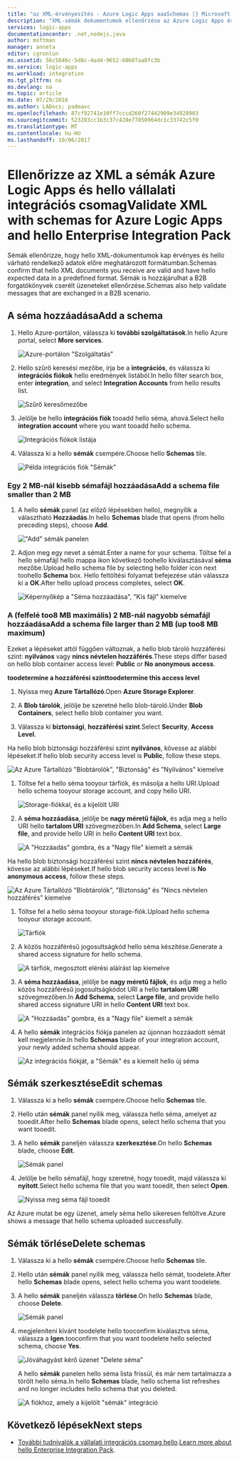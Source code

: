 ```yaml
---
title: "az XML-érvényesítés - Azure Logic Apps aaaSchemas |} Microsoft Docs"
description: "XML-sémák dokumentumok ellenőrzése az Azure Logic Apps és vállalati integrációs csomag"
services: logic-apps
documentationcenter: .net,nodejs,java
author: msftman
manager: anneta
editor: cgronlun
ms.assetid: 56c5846c-5d8c-4ad4-9652-60b07aa8fc3b
ms.service: logic-apps
ms.workload: integration
ms.tgt_pltfrm: na
ms.devlang: na
ms.topic: article
ms.date: 07/29/2016
ms.author: LADocs; padmavc
ms.openlocfilehash: 87cf92741e10ff7cccd260f27442909e34928903
ms.sourcegitcommit: 523283cc1b3c37c428e77850964dc1c33742c5f0
ms.translationtype: MT
ms.contentlocale: hu-HU
ms.lasthandoff: 10/06/2017
---
```

# <a name="validate-xml-with-schemas-for-azure-logic-apps-and-hello-enterprise-integration-pack"></a><span data-ttu-id="64c5c-103">Ellenőrizze az XML a sémák Azure Logic Apps és hello vállalati integrációs csomag</span><span class="sxs-lookup"><span data-stu-id="64c5c-103">Validate XML with schemas for Azure Logic Apps and hello Enterprise Integration Pack</span></span>

<span data-ttu-id="64c5c-104">Sémák ellenőrizze, hogy hello XML-dokumentumok kap érvényes és hello várható rendelkező adatok előre meghatározott formátumban.</span><span class="sxs-lookup"><span data-stu-id="64c5c-104">Schemas confirm that hello XML documents you receive are valid and have hello expected data in a predefined format.</span></span> <span data-ttu-id="64c5c-105">Sémák is hozzájárulhat a B2B forgatókönyvek cserélt üzeneteket ellenőrzése.</span><span class="sxs-lookup"><span data-stu-id="64c5c-105">Schemas also help validate messages that are exchanged in a B2B scenario.</span></span>

## <a name="add-a-schema"></a><span data-ttu-id="64c5c-106">A séma hozzáadása</span><span class="sxs-lookup"><span data-stu-id="64c5c-106">Add a schema</span></span>

1. <span data-ttu-id="64c5c-107">Hello Azure-portálon, válassza ki **további szolgáltatások**.</span><span class="sxs-lookup"><span data-stu-id="64c5c-107">In hello Azure portal, select **More services**.</span></span>

    ![Azure-portálon "Szolgáltatás"](media/logic-apps-enterprise-integration-schemas/overview-11.png)

2. <span data-ttu-id="64c5c-109">Hello szűrő keresési mezőbe, írja be a **integrációs**, és válassza ki **integrációs fiókok** hello eredmények listából.</span><span class="sxs-lookup"><span data-stu-id="64c5c-109">In hello filter search box, enter **integration**, and select **Integration Accounts** from hello results list.</span></span>

    ![Szűrő keresőmezőbe](media/logic-apps-enterprise-integration-schemas/overview-21.png)

3. <span data-ttu-id="64c5c-111">Jelölje be hello **integrációs fiók** tooadd hello séma, ahová.</span><span class="sxs-lookup"><span data-stu-id="64c5c-111">Select hello **integration account** where you want tooadd hello schema.</span></span>

    ![Integrációs fiókok listája](media/logic-apps-enterprise-integration-schemas/overview-31.png)

4. <span data-ttu-id="64c5c-113">Válassza ki a hello **sémák** csempére.</span><span class="sxs-lookup"><span data-stu-id="64c5c-113">Choose hello **Schemas** tile.</span></span>

    ![Példa integrációs fiók "Sémák"](media/logic-apps-enterprise-integration-schemas/schema-11.png)

### <a name="add-a-schema-file-smaller-than-2-mb"></a><span data-ttu-id="64c5c-115">Egy 2 MB-nál kisebb sémafájl hozzáadása</span><span class="sxs-lookup"><span data-stu-id="64c5c-115">Add a schema file smaller than 2 MB</span></span>

1. <span data-ttu-id="64c5c-116">A hello **sémák** panel (az előző lépésekben hello), megnyílik a választható **Hozzáadás**.</span><span class="sxs-lookup"><span data-stu-id="64c5c-116">In hello **Schemas** blade that opens (from hello preceding steps), choose **Add**.</span></span>

    !["Add" sémák panelen](media/logic-apps-enterprise-integration-schemas/schema-21.png)

2. <span data-ttu-id="64c5c-118">Adjon meg egy nevet a sémát.</span><span class="sxs-lookup"><span data-stu-id="64c5c-118">Enter a name for your schema.</span></span> <span data-ttu-id="64c5c-119">Töltse fel a hello sémafájl hello mappa ikon következő toohello kiválasztásával **séma** mezőbe.</span><span class="sxs-lookup"><span data-stu-id="64c5c-119">Upload hello schema file by selecting hello folder icon next toohello **Schema** box.</span></span> <span data-ttu-id="64c5c-120">Hello feltöltési folyamat befejezése után válassza ki a **OK**.</span><span class="sxs-lookup"><span data-stu-id="64c5c-120">After hello upload process completes, select **OK**.</span></span>

    ![Képernyőkép a "Séma hozzáadása", "Kis fájl" kiemelve](media/logic-apps-enterprise-integration-schemas/schema-31.png)

### <a name="add-a-schema-file-larger-than-2-mb-up-too8-mb-maximum"></a><span data-ttu-id="64c5c-122">A (felfelé too8 MB maximális) 2 MB-nál nagyobb sémafájl hozzáadása</span><span class="sxs-lookup"><span data-stu-id="64c5c-122">Add a schema file larger than 2 MB (up too8 MB maximum)</span></span>

<span data-ttu-id="64c5c-123">Ezeket a lépéseket attól függően változnak, a hello blob tároló hozzáférési szint: **nyilvános** vagy **nincs névtelen hozzáférés**.</span><span class="sxs-lookup"><span data-stu-id="64c5c-123">These steps differ based on hello blob container access level: **Public** or **No anonymous access**.</span></span>

<span data-ttu-id="64c5c-124">**toodetermine a hozzáférési szint**</span><span class="sxs-lookup"><span data-stu-id="64c5c-124">**toodetermine this access level**</span></span>

1.  <span data-ttu-id="64c5c-125">Nyissa meg **Azure Tártallózó**.</span><span class="sxs-lookup"><span data-stu-id="64c5c-125">Open **Azure Storage Explorer**.</span></span> 

2.  <span data-ttu-id="64c5c-126">A **Blob tárolók**, jelölje be szeretné hello blob-tároló.</span><span class="sxs-lookup"><span data-stu-id="64c5c-126">Under **Blob Containers**, select hello blob container you want.</span></span> 

3.  <span data-ttu-id="64c5c-127">Válassza ki **biztonsági**, **hozzáférési szint**.</span><span class="sxs-lookup"><span data-stu-id="64c5c-127">Select **Security**, **Access Level**.</span></span>

<span data-ttu-id="64c5c-128">Ha hello blob biztonsági hozzáférési szint **nyilvános**, kövesse az alábbi lépéseket.</span><span class="sxs-lookup"><span data-stu-id="64c5c-128">If hello blob security access level is **Public**, follow these steps.</span></span>

![Az Azure Tártallózó "Blobtárolók", "Biztonság" és "Nyilvános" kiemelve](media/logic-apps-enterprise-integration-schemas/blob-public.png)

1. <span data-ttu-id="64c5c-130">Töltse fel a hello séma tooyour tárfiók, és másolja a hello URI.</span><span class="sxs-lookup"><span data-stu-id="64c5c-130">Upload hello schema tooyour storage account, and copy hello URI.</span></span>

    ![Storage-fiókkal, és a kijelölt URI](media/logic-apps-enterprise-integration-schemas/schema-blob.png)

2. <span data-ttu-id="64c5c-132">A **séma hozzáadása**, jelölje be **nagy méretű fájlok**, és adja meg a hello URI hello **tartalom URI** szövegmezőben.</span><span class="sxs-lookup"><span data-stu-id="64c5c-132">In **Add Schema**, select **Large file**, and provide hello URI in hello **Content URI** text box.</span></span>

    ![A "Hozzáadás" gombra, és a "Nagy file" kiemelt a sémák](media/logic-apps-enterprise-integration-schemas/schema-largefile.png)

<span data-ttu-id="64c5c-134">Ha hello blob biztonsági hozzáférési szint **nincs névtelen hozzáférés**, kövesse az alábbi lépéseket.</span><span class="sxs-lookup"><span data-stu-id="64c5c-134">If hello blob security access level is **No anonymous access**, follow these steps.</span></span>

![Az Azure Tártallózó "Blobtárolók", "Biztonság" és "Nincs névtelen hozzáférés" kiemelve](media/logic-apps-enterprise-integration-schemas/blob-1.png)

1. <span data-ttu-id="64c5c-136">Töltse fel a hello séma tooyour storage-fiók.</span><span class="sxs-lookup"><span data-stu-id="64c5c-136">Upload hello schema tooyour storage account.</span></span>

    ![Tárfiók](media/logic-apps-enterprise-integration-schemas/blob-3.png)

2. <span data-ttu-id="64c5c-138">A közös hozzáférésű jogosultságkód hello séma készítése.</span><span class="sxs-lookup"><span data-stu-id="64c5c-138">Generate a shared access signature for hello schema.</span></span>

    ![A tárfiók, megosztott elérési aláírást lap kiemelve](media/logic-apps-enterprise-integration-schemas/blob-2.png)

3. <span data-ttu-id="64c5c-140">A **séma hozzáadása**, jelölje be **nagy méretű fájlok**, és adja meg a hello közös hozzáférésű jogosultságkódot URI a hello **tartalom URI** szövegmezőben.</span><span class="sxs-lookup"><span data-stu-id="64c5c-140">In **Add Schema**, select **Large file**, and provide hello shared access signature URI in hello **Content URI** text box.</span></span>

    ![A "Hozzáadás" gombra, és a "Nagy file" kiemelt a sémák](media/logic-apps-enterprise-integration-schemas/schema-largefile.png)

4. <span data-ttu-id="64c5c-142">A hello **sémák** integrációs fiókja panelen az újonnan hozzáadott sémát kell megjelennie.</span><span class="sxs-lookup"><span data-stu-id="64c5c-142">In hello **Schemas** blade of your integration account, your newly added schema should appear.</span></span>

    ![Az integrációs fiókját, a "Sémák" és a kiemelt hello új séma](media/logic-apps-enterprise-integration-schemas/schema-41.png)

## <a name="edit-schemas"></a><span data-ttu-id="64c5c-144">Sémák szerkesztése</span><span class="sxs-lookup"><span data-stu-id="64c5c-144">Edit schemas</span></span>

1. <span data-ttu-id="64c5c-145">Válassza ki a hello **sémák** csempére.</span><span class="sxs-lookup"><span data-stu-id="64c5c-145">Choose hello **Schemas** tile.</span></span>

2. <span data-ttu-id="64c5c-146">Hello után **sémák** panel nyílik meg, válassza hello séma, amelyet az tooedit.</span><span class="sxs-lookup"><span data-stu-id="64c5c-146">After hello **Schemas** blade opens, select hello schema that you want tooedit.</span></span>

3. <span data-ttu-id="64c5c-147">A hello **sémák** paneljén válassza **szerkesztése**.</span><span class="sxs-lookup"><span data-stu-id="64c5c-147">On hello **Schemas** blade, choose **Edit**.</span></span>

    ![Sémák panel](media/logic-apps-enterprise-integration-schemas/edit-12.png)

4. <span data-ttu-id="64c5c-149">Jelölje be hello sémafájl, hogy szeretné, hogy tooedit, majd válassza ki **nyitott**.</span><span class="sxs-lookup"><span data-stu-id="64c5c-149">Select hello schema file that you want tooedit, then select **Open**.</span></span>

    ![Nyissa meg séma fájl tooedit](media/logic-apps-enterprise-integration-schemas/edit-31.png)

<span data-ttu-id="64c5c-151">Az Azure mutat be egy üzenet, amely séma hello sikeresen feltöltve.</span><span class="sxs-lookup"><span data-stu-id="64c5c-151">Azure shows a message that hello schema uploaded successfully.</span></span>

## <a name="delete-schemas"></a><span data-ttu-id="64c5c-152">Sémák törlése</span><span class="sxs-lookup"><span data-stu-id="64c5c-152">Delete schemas</span></span>

1. <span data-ttu-id="64c5c-153">Válassza ki a hello **sémák** csempére.</span><span class="sxs-lookup"><span data-stu-id="64c5c-153">Choose hello **Schemas** tile.</span></span>

2. <span data-ttu-id="64c5c-154">Hello után **sémák** panel nyílik meg, válassza hello sémát, toodelete.</span><span class="sxs-lookup"><span data-stu-id="64c5c-154">After hello **Schemas** blade opens, select hello schema you want toodelete.</span></span>

3. <span data-ttu-id="64c5c-155">A hello **sémák** paneljén válassza **törlése**.</span><span class="sxs-lookup"><span data-stu-id="64c5c-155">On hello **Schemas** blade, choose **Delete**.</span></span>

    ![Sémák panel](media/logic-apps-enterprise-integration-schemas/delete-12.png)

4. <span data-ttu-id="64c5c-157">megjeleníteni kívánt toodelete hello tooconfirm kiválasztva séma, válassza a **Igen**.</span><span class="sxs-lookup"><span data-stu-id="64c5c-157">tooconfirm that you want toodelete hello selected schema, choose **Yes**.</span></span>

    ![Jóváhagyást kérő üzenet "Delete séma"](media/logic-apps-enterprise-integration-schemas/delete-21.png)

    <span data-ttu-id="64c5c-159">A hello **sémák** panelen hello séma lista frissül, és már nem tartalmazza a törölt hello séma.</span><span class="sxs-lookup"><span data-stu-id="64c5c-159">In hello **Schemas** blade, hello schema list refreshes  and no longer includes hello schema that you deleted.</span></span>

    ![A fiókhoz, amely a kijelölt "sémák" integráció](media/logic-apps-enterprise-integration-schemas/delete-31.png)

## <a name="next-steps"></a><span data-ttu-id="64c5c-161">Következő lépések</span><span class="sxs-lookup"><span data-stu-id="64c5c-161">Next steps</span></span>
* <span data-ttu-id="64c5c-162">[További tudnivalók a vállalati integrációs csomag hello](logic-apps-enterprise-integration-overview.md "további információ a hello vállalati integrációs csomag").</span><span class="sxs-lookup"><span data-stu-id="64c5c-162">[Learn more about hello Enterprise Integration Pack](logic-apps-enterprise-integration-overview.md "Learn about hello enterprise integration pack").</span></span>  

